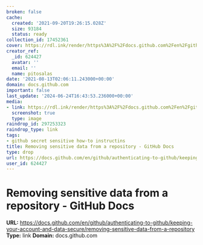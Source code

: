 ```yaml
---
broken: false
cache:
  created: '2021-09-20T19:26:15.028Z'
  size: 93184
  status: ready
collection_id: 17452361
cover: https://rdl.ink/render/https%3A%2F%2Fdocs.github.com%2Fen%2Fgithub%2Fauthenticating-to-github%2Fkeeping-your-account-and-data-secure%2Fremoving-sensitive-data-from-a-repository
creator_ref:
  _id: 624427
  avatar: ''
  email: ''
  name: pitosalas
date: '2021-08-13T02:06:11.243000+00:00'
domain: docs.github.com
important: false
last_update: '2024-06-24T16:43:53.236000+00:00'
media:
- link: https://rdl.ink/render/https%3A%2F%2Fdocs.github.com%2Fen%2Fgithub%2Fauthenticating-to-github%2Fkeeping-your-account-and-data-secure%2Fremoving-sensitive-data-from-a-repository
  screenshot: true
  type: image
raindrop_id: 297253323
raindrop_type: link
tags:
- github secret sensitive how-to instructins
title: Removing sensitive data from a repository - GitHub Docs
type: drop
url: https://docs.github.com/en/github/authenticating-to-github/keeping-your-account-and-data-secure/removing-sensitive-data-from-a-repository
user_id: 624427
---
```


# Removing sensitive data from a repository - GitHub Docs

**URL:** https://docs.github.com/en/github/authenticating-to-github/keeping-your-account-and-data-secure/removing-sensitive-data-from-a-repository
**Type:** link
**Domain:** docs.github.com
